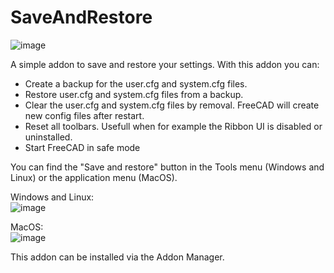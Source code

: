 # SaveAndRestore  
![image](https://github.com/user-attachments/assets/5d12908c-534a-4aa0-bfb1-3d86bb650f87)  
  
A simple addon to save and restore your settings. With this addon you can:
- Create a backup for the user.cfg and system.cfg files.
- Restore user.cfg and system.cfg files from a backup.
- Clear the user.cfg and system.cfg files by removal. FreeCAD will create new config files after restart.
- Reset all toolbars. Usefull when for example the Ribbon UI is disabled or uninstalled.
- Start FreeCAD in safe mode

You can find the "Save and restore" button in the Tools menu (Windows and Linux) or the application menu (MacOS).  
  
Windows and Linux:  
![image](https://github.com/user-attachments/assets/c8b75347-1e2d-45c3-bb76-4cc36e74eb54)
  
MacOS:  
![image](https://github.com/user-attachments/assets/41211f2a-53cc-456e-ac90-81bd85d992b1)

This addon can be installed via the Addon Manager.
